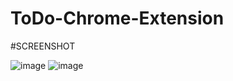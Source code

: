 # ToDo-Chrome-Extension

#SCREENSHOT

![image](https://github.com/KadirCode0/ToDo-Chrome-Extension/assets/115743299/90568a13-e582-40bc-bd47-03be305e9aa4) ![image](https://github.com/KadirCode0/ToDo-Chrome-Extension/assets/115743299/ba8a7513-89a0-4735-b510-5a58c6a81fc7)

